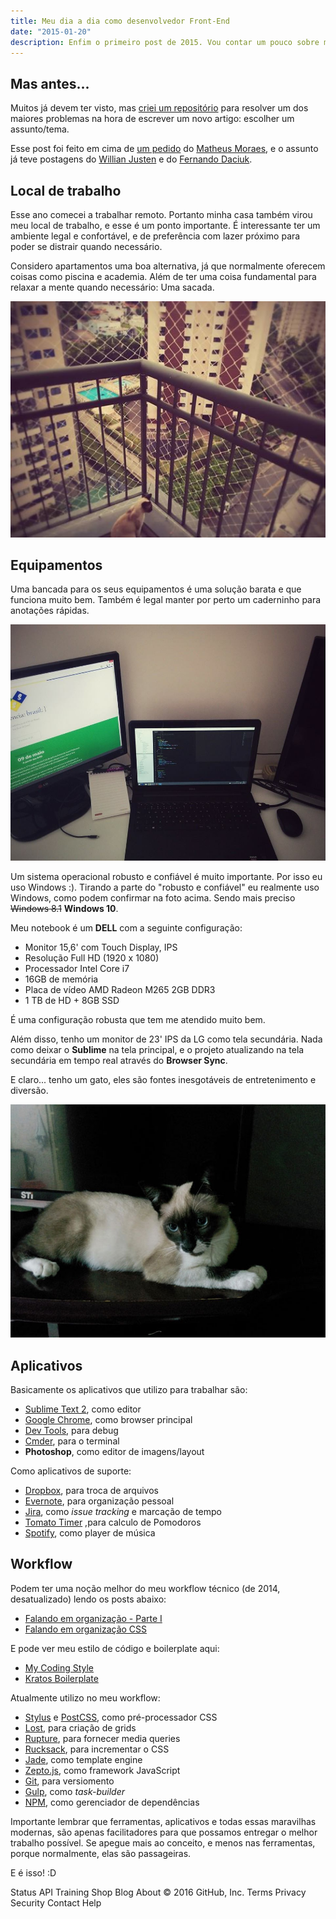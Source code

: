 ```yaml
---
title: Meu dia a dia como desenvolvedor Front-End
date: "2015-01-20"
description: Enfim o primeiro post de 2015. Vou contar um pouco sobre meu dia a dia como desenvolvedor Front-End, equipamentos, aplicativos, workflow...
---
```


## Mas antes...

Muitos já devem ter visto, mas [criei um repositório](https://github.com/felipefialho/1-post-por-dia) para resolver um dos maiores problemas na hora de escrever um novo artigo: escolher um assunto/tema.

Esse post foi feito em cima de [um pedido](https://github.com/felipefialho/1-post-por-dia/issues/12) do [Matheus Moraes](https://github.com/matheusmmo), e o assunto já teve postagens do [Willian Justen](http://willianjusten.com.br/meu-dia-a-dia-como-dev-frontend) e do [Fernando Daciuk](http://blog.da2k.com.br/2015/01/15/como-ser-um-dev-frontend-usando-linux).

## Local de trabalho

Esse ano comecei a trabalhar remoto. Portanto minha casa também virou meu local de trabalho, e esse é um ponto importante. É interessante ter um ambiente legal e confortável, e de preferência com lazer próximo para poder se distrair quando necessário.

Considero apartamentos uma boa alternativa, já que normalmente oferecem coisas como piscina e academia. Além de ter uma coisa fundamental para relaxar a mente quando necessário: Uma sacada.

![Foto de uma sacada](/assets/img/blog/sacada-do-predio.jpg)

## Equipamentos

Uma bancada para os seus equipamentos é uma solução barata e que funciona muito bem. Também é legal manter por perto um caderninho para anotações rápidas.

![Local de trabalho, com 1 monitor, 1 notebook e uma TV](/assets/img/blog/workstation.jpg)

Um sistema operacional robusto e confiável é muito importante. Por isso eu uso Windows :). Tirando a parte do "robusto e confiável" eu realmente uso Windows, como podem confirmar na foto acima. Sendo mais preciso <strike>Windows 8.1</strike> **Windows 10**.

Meu notebook é um **DELL** com a seguinte configuração:

- Monitor 15,6' com Touch Display, IPS
- Resolução Full HD (1920 x 1080)
- Processador Intel Core i7
- 16GB de memória
- Placa de vídeo AMD Radeon M265 2GB DDR3
- 1 TB de HD + 8GB SSD

É uma configuração robusta que tem me atendido muito bem.

Além disso, tenho um monitor de 23' IPS da LG como tela secundária. Nada como deixar o **Sublime** na tela principal, e o projeto atualizando na tela secundária em tempo real através do **Browser Sync**.

E claro... tenho um gato, eles são fontes inesgotáveis de entretenimento e diversão.

![Foto da Agnes (um gato) deitada](/assets/img/blog/agnes.jpg)

## Aplicativos

Basicamente os aplicativos que utilizo para trabalhar são:

- [Sublime Text 2](http://www.sublimetext.com/2), como editor
- [Google Chrome](http://www.google.com.br/chrome), como browser principal
- [Dev Tools](https://developer.chrome.com/devtools), para debug
- [Cmder](http://cmder.net), para o terminal
- **Photoshop**, como editor de imagens/layout

Como aplicativos de suporte:

- [Dropbox](https://www.dropbox.com), para troca de arquivos
- [Evernote](https://evernote.com/intl/pt-br), para organização pessoal
- [Jira](https://www.atlassian.com/software/jira), como _issue tracking_ e marcação de tempo
- [Tomato Timer](http://tomato-timer.com/#) ,para calculo de Pomodoros
- [Spotify](https://www.spotify.com/br), como player de música

## Workflow

Podem ter uma noção melhor do meu workflow técnico (de 2014, desatualizado) lendo os posts abaixo:

- [Falando em organização - Parte I](/blog/2014/falando-em-organizacao-parte-1)
- [Falando em organização CSS](/blog/2014/falando-em-organizacao-css)

E pode ver meu estilo de código e boilerplate aqui:

- [My Coding Style](https://github.com/felipefialho/coding-style)
- [Kratos Boilerplate](https://github.com/felipefialho/kratos-boilerplate)

Atualmente utilizo no meu workflow:

- [Stylus](http://learnboost.github.io/stylus) e [PostCSS](https://github.com/postcss), como pré-processador CSS
- [Lost](https://github.com/peterramsing/lost), para criação de grids
- [Rupture](https://jenius.github.io/rupture), para fornecer media queries
- [Rucksack](http://simplaio.github.io/rucksack), para incrementar o CSS
- [Jade](http://jade-lang.com), como template engine
- [Zepto.js](http://zeptojs.com), como framework JavaScript
- [Git](http://git-scm.com), para versiomento
- [Gulp](http://gulpjs.com), como _task-builder_
- [NPM](https://www.npmjs.com), como gerenciador de dependências

Importante lembrar que ferramentas, aplicativos e todas essas maravilhas modernas, são apenas facilitadores para que possamos entregar o melhor trabalho possível. Se apegue mais ao conceito, e menos nas ferramentas, porque normalmente, elas são passageiras.

E é isso! :D

Status API Training Shop Blog About © 2016 GitHub, Inc. Terms Privacy Security Contact Help
